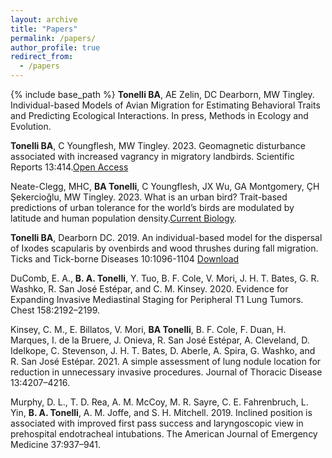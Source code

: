 ```yaml
---
layout: archive
title: "Papers"
permalink: /papers/
author_profile: true
redirect_from:
  - /papers
---
```


{% include base_path %}
**Tonelli BA**, AE Zelin, DC Dearborn, MW Tingley. Individual-based Models of Avian Migration for Estimating Behavioral Traits and Predicting Ecological Interactions. In press, Methods in Ecology and Evolution.

**Tonelli BA**, C Youngflesh, MW Tingley. 2023. Geomagnetic disturbance associated with increased vagrancy in migratory landbirds. Scientific Reports 13:414.[Open Access](https://www.nature.com/articles/s41598-022-26586-0)

Neate-Clegg, MHC, **BA Tonelli**, C Youngflesh, JX Wu, GA Montgomery, ÇH Şekercioğlu, MW Tingley. 2023. What is an urban bird? Trait-based predictions of urban tolerance for the world’s birds are modulated by latitude and human population density.[Current Biology](https://www.sciencedirect.com/science/article/pii/S0960982223003123). 

**Tonelli BA**, Dearborn DC. 2019.  An individual-based model for the dispersal of Ixodes scapularis by ovenbirds and wood thrushes during fall migration.  Ticks and Tick-borne Diseases 10:1096-1104 [Download](http://bentonelli.github.io/files/T_D_2018.pdf)

DuComb, E. A., **B. A. Tonelli**, Y. Tuo, B. F. Cole, V. Mori, J. H. T. Bates, G. R. Washko, R. San José Estépar, and C. M. Kinsey. 2020. Evidence for Expanding Invasive Mediastinal Staging for Peripheral T1 Lung Tumors. Chest 158:2192–2199.

Kinsey, C. M., E. Billatos, V. Mori, **BA Tonelli**, B. F. Cole, F. Duan, H. Marques, I. de la Bruere, J. Onieva, R. San José Estépar, A. Cleveland, D. Idelkope, C. Stevenson, J. H. T. Bates, D. Aberle, A. Spira, G. Washko, and R. San José Estépar. 2021. A simple assessment of lung nodule location for reduction in unnecessary invasive procedures. Journal of Thoracic Disease 13:4207–4216.

Murphy, D. L., T. D. Rea, A. M. McCoy, M. R. Sayre, C. E. Fahrenbruch, L. Yin, **B. A. Tonelli**, A. M. Joffe, and S. H. Mitchell. 2019. Inclined position is associated with improved first pass success and laryngoscopic view in prehospital endotracheal intubations. The American Journal of Emergency Medicine 37:937–941.
